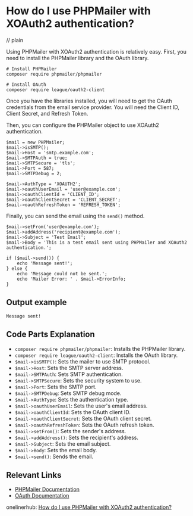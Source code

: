 # How do I use PHPMailer with XOAuth2 authentication?
// plain

Using PHPMailer with XOAuth2 authentication is relatively easy. First, you need to install the PHPMailer library and the OAuth library.

```
# Install PHPMailer
composer require phpmailer/phpmailer

# Install OAuth
composer require league/oauth2-client
```

Once you have the libraries installed, you will need to get the OAuth credentials from the email service provider. You will need the Client ID, Client Secret, and Refresh Token.

Then, you can configure the PHPMailer object to use XOAuth2 authentication.

```
$mail = new PHPMailer;
$mail->isSMTP();
$mail->Host = 'smtp.example.com';
$mail->SMTPAuth = true;
$mail->SMTPSecure = 'tls';
$mail->Port = 587;
$mail->SMTPDebug = 2;

$mail->AuthType = 'XOAUTH2';
$mail->oauthUserEmail = 'user@example.com';
$mail->oauthClientId = 'CLIENT_ID';
$mail->oauthClientSecret = 'CLIENT_SECRET';
$mail->oauthRefreshToken = 'REFRESH_TOKEN';
```

Finally, you can send the email using the `send()` method.

```
$mail->setFrom('user@example.com');
$mail->addAddress('recipient@example.com');
$mail->Subject = 'Test Email';
$mail->Body = 'This is a test email sent using PHPMailer and XOAuth2 authentication.';

if ($mail->send()) {
    echo 'Message sent!';
} else {
    echo 'Message could not be sent.';
    echo 'Mailer Error: ' . $mail->ErrorInfo;
}
```

## Output example

```
Message sent!
```

## Code Parts Explanation

- `composer require phpmailer/phpmailer`: Installs the PHPMailer library.
- `composer require league/oauth2-client`: Installs the OAuth library.
- `$mail->isSMTP()`: Sets the mailer to use SMTP protocol.
- `$mail->Host`: Sets the SMTP server address.
- `$mail->SMTPAuth`: Sets SMTP authentication.
- `$mail->SMTPSecure`: Sets the security system to use.
- `$mail->Port`: Sets the SMTP port.
- `$mail->SMTPDebug`: Sets SMTP debug mode.
- `$mail->AuthType`: Sets the authentication type.
- `$mail->oauthUserEmail`: Sets the user's email address.
- `$mail->oauthClientId`: Sets the OAuth client ID.
- `$mail->oauthClientSecret`: Sets the OAuth client secret.
- `$mail->oauthRefreshToken`: Sets the OAuth refresh token.
- `$mail->setFrom()`: Sets the sender's address.
- `$mail->addAddress()`: Sets the recipient's address.
- `$mail->Subject`: Sets the email subject.
- `$mail->Body`: Sets the email body.
- `$mail->send()`: Sends the email.

## Relevant Links

- [PHPMailer Documentation](https://github.com/PHPMailer/PHPMailer)
- [OAuth Documentation](https://oauth.net/2/)

onelinerhub: [How do I use PHPMailer with XOAuth2 authentication?](https://onelinerhub.com/phpmailer/how-do-i-use-phpmailer-with-xoauth--authentication)